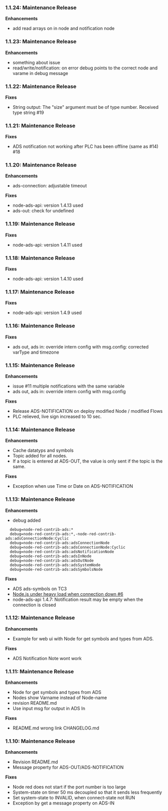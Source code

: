 ### 1.1.24: Maintenance Release

**Enhancements**

- add read arrays on in node and notification node

### 1.1.23: Maintenance Release

**Enhancements**

- something about issue
- read/write/notification: on error debug points to the correct node and varame in debug message

### 1.1.22: Maintenance Release

**Fixes**

- String output: The "size" argument must be of type number. Received type string #19

### 1.1.21: Maintenance Release

**Fixes**

- ADS notification not working after PLC has been offline (same as #14) #18

### 1.1.20: Maintenance Release

**Enhancements**

- ads-connection: adjustable timeout

**Fixes**

- node-ads-api: version 1.4.13 used
- ads-out: check for undefined

### 1.1.19: Maintenance Release

**Fixes**

- node-ads-api: version 1.4.11 used

### 1.1.18: Maintenance Release

**Fixes**

- node-ads-api: version 1.4.10 used

### 1.1.17: Maintenance Release

**Fixes**

- node-ads-api: version 1.4.9 used


### 1.1.16: Maintenance Release

**Fixes**

- ads out, ads in: override intern config with msg.config: corrected varType and timezone


### 1.1.15: Maintenance Release

**Enhancements**

- issue #11 multiple notifications with the same variable
- ads out, ads in: override intern config with msg.config

**Fixes**

- Release ADS-NOTIFICATION on deploy modified Node / modified Flows
- PLC relieved, live sign increased to 10 sec.


### 1.1.14: Maintenance Release

**Enhancements**

- Cache datatyps and symbols
- Topic added for all nodes.
- If a topic is entered at ADS-OUT, the value is only sent if the topic is the same.


**Fixes**

- Exception when use Time or Date on ADS-NOTIFICATION


### 1.1.13: Maintenance Release

**Enhancements**

- debug added
```
  debug=node-red-contrib-ads:*
  debug=node-red-contrib-ads:*,-node-red-contrib-ads:adsConnectionNode:Cyclic
  debug=node-red-contrib-ads:adsConnectionNode
  debug=node-red-contrib-ads:adsConnectionNode:Cyclic
  debug=node-red-contrib-ads:adsNotificationNode
  debug=node-red-contrib-ads:adsInNode
  debug=node-red-contrib-ads:adsOutNode
  debug=node-red-contrib-ads:adsSystemNode
  debug=node-red-contrib-ads:adsSymbolsNode
```


**Fixes**

- ADS ads-symbols on TC3
- [Node.js under heavy load when connection down #6](https://github.com/PLCHome/node-red-contrib-ads/issues/6)
- node-ads-api 1.4.7: Notification result may be empty when the connection is closed


### 1.1.12: Maintenance Release

**Enhancements**

- Example for web ui with Node for get symbols and types from ADS.


**Fixes**

- ADS Notification Note wont work


### 1.1.11: Maintenance Release

**Enhancements**

- Node for get symbols and types from ADS
- Nodes show Varname instead of Node-name
- revision README.md
- Use input msg for output in ADS In


**Fixes**

- README.md wrong link CHANGELOG.md


### 1.1.10: Maintenance Release

**Enhancements**

- Revision README.md
- Message property for ADS-OUT/ADS-NOTIFICATION


**Fixes**

- Node red does not start if the port number is too large
- System-state on timer 50 ms decoupled so that it sends less frequently
- Set system-state to INVALID, when connect-state not RUN
- Exception by get a message property on ADS-IN

